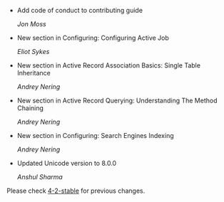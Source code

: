 *   Add code of conduct to contributing guide

    *Jon Moss*

*   New section in Configuring: Configuring Active Job

    *Eliot Sykes*

*   New section in Active Record Association Basics: Single Table Inheritance

    *Andrey Nering*

*   New section in Active Record Querying: Understanding The Method Chaining

    *Andrey Nering*

*   New section in Configuring: Search Engines Indexing

    *Andrey Nering*

*   Updated Unicode version to 8.0.0

    *Anshul Sharma*

Please check [4-2-stable](https://github.com/rails/rails/blob/4-2-stable/guides/CHANGELOG.md) for previous changes.
